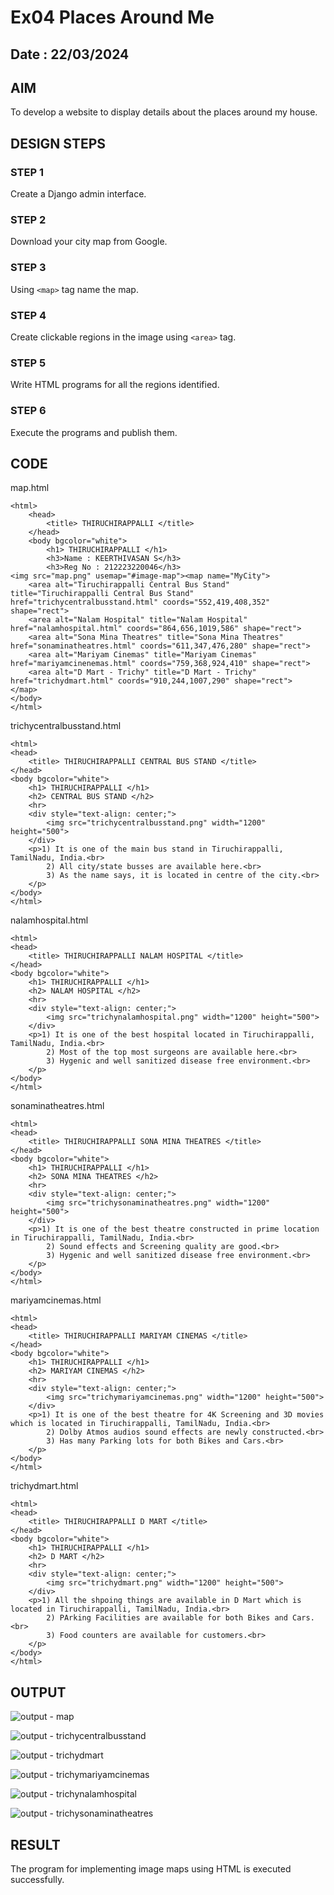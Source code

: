 # Ex04 Places Around Me

## Date : 22/03/2024

## AIM
To develop a website to display details about the places around my house.

## DESIGN STEPS

### STEP 1
Create a Django admin interface.

### STEP 2
Download your city map from Google.

### STEP 3
Using ```<map>``` tag name the map.

### STEP 4
Create clickable regions in the image using ```<area>``` tag.

### STEP 5
Write HTML programs for all the regions identified.

### STEP 6
Execute the programs and publish them.

## CODE

map.html

```
<html>
    <head>
        <title> THIRUCHIRAPPALLI </title>
    </head>
    <body bgcolor="white">
        <h1> THIRUCHIRAPPALLI </h1>
        <h3>Name : KEERTHIVASAN S</h3>
        <h3>Reg No : 212223220046</h3>
<img src="map.png" usemap="#image-map"><map name="MyCity">
    <area alt="Tiruchirappalli Central Bus Stand" title="Tiruchirappalli Central Bus Stand" href="trichycentralbusstand.html" coords="552,419,408,352" shape="rect">
    <area alt="Nalam Hospital" title="Nalam Hospital" href="nalamhospital.html" coords="864,656,1019,586" shape="rect">
    <area alt="Sona Mina Theatres" title="Sona Mina Theatres" href="sonaminatheatres.html" coords="611,347,476,280" shape="rect">
    <area alt="Mariyam Cinemas" title="Mariyam Cinemas" href="mariyamcinenemas.html" coords="759,368,924,410" shape="rect">
    <area alt="D Mart - Trichy" title="D Mart - Trichy" href="trichydmart.html" coords="910,244,1007,290" shape="rect">
</map>
</body>
</html>
```

trichycentralbusstand.html

```
<html>
<head>
    <title> THIRUCHIRAPPALLI CENTRAL BUS STAND </title>
</head>
<body bgcolor="white">
    <h1> THIRUCHIRAPPALLI </h1>
    <h2> CENTRAL BUS STAND </h2>
    <hr>
    <div style="text-align: center;">
        <img src="trichycentralbusstand.png" width="1200" height="500">
    </div>
    <p>1) It is one of the main bus stand in Tiruchirappalli, TamilNadu, India.<br>
        2) All city/state busses are available here.<br>
        3) As the name says, it is located in centre of the city.<br>
    </p>
</body>
</html>
```

nalamhospital.html

```
<html>
<head>
    <title> THIRUCHIRAPPALLI NALAM HOSPITAL </title>
</head>
<body bgcolor="white">
    <h1> THIRUCHIRAPPALLI </h1>
    <h2> NALAM HOSPITAL </h2>
    <hr>
    <div style="text-align: center;">
        <img src="trichynalamhospital.png" width="1200" height="500">
    </div>
    <p>1) It is one of the best hospital located in Tiruchirappalli, TamilNadu, India.<br>
        2) Most of the top most surgeons are available here.<br>
        3) Hygenic and well sanitized disease free environment.<br>
    </p>
</body>
</html>
```

sonaminatheatres.html

```
<html>
<head>
    <title> THIRUCHIRAPPALLI SONA MINA THEATRES </title>
</head>
<body bgcolor="white">
    <h1> THIRUCHIRAPPALLI </h1>
    <h2> SONA MINA THEATRES </h2>
    <hr>
    <div style="text-align: center;">
        <img src="trichysonaminatheatres.png" width="1200" height="500">
    </div>
    <p>1) It is one of the best theatre constructed in prime location in Tiruchirappalli, TamilNadu, India.<br>
        2) Sound effects and Screening quality are good.<br>
        3) Hygenic and well sanitized disease free environment.<br>
    </p>
</body>
</html>
```

mariyamcinemas.html

```
<html>
<head>
    <title> THIRUCHIRAPPALLI MARIYAM CINEMAS </title>
</head>
<body bgcolor="white">
    <h1> THIRUCHIRAPPALLI </h1>
    <h2> MARIYAM CINEMAS </h2>
    <hr>
    <div style="text-align: center;">
        <img src="trichymariyamcinemas.png" width="1200" height="500">
    </div>
    <p>1) It is one of the best theatre for 4K Screening and 3D movies which is located in Tiruchirappalli, TamilNadu, India.<br>
        2) Dolby Atmos audios sound effects are newly constructed.<br>
        3) Has many Parking lots for both Bikes and Cars.<br>
    </p>
</body>
</html>
```

trichydmart.html

```
<html>
<head>
    <title> THIRUCHIRAPPALLI D MART </title>
</head>
<body bgcolor="white">
    <h1> THIRUCHIRAPPALLI </h1>
    <h2> D MART </h2>
    <hr>
    <div style="text-align: center;">
        <img src="trichydmart.png" width="1200" height="500">
    </div>
    <p>1) All the shpoing things are available in D Mart which is located in Tiruchirappalli, TamilNadu, India.<br>
        2) PArking Facilities are available for both Bikes and Cars.<br>
        3) Food counters are available for customers.<br>
    </p>
</body>
</html>
```

## OUTPUT

![output - map](https://github.com/ikeerthivasanswaminathan/NearMe/assets/148937372/6c106d6e-4af6-471a-a48e-b53d89918667)

![output - trichycentralbusstand](https://github.com/ikeerthivasanswaminathan/NearMe/assets/148937372/110070d8-12bb-4522-9ac7-fd8d753e1774)

![output - trichydmart](https://github.com/ikeerthivasanswaminathan/NearMe/assets/148937372/b9cfbbf1-ab4e-4e31-b704-fe8bf9d4f4c4)

![output - trichymariyamcinemas](https://github.com/ikeerthivasanswaminathan/NearMe/assets/148937372/38af506a-a879-4443-837b-4aec153a5f46)

![output - trichynalamhospital](https://github.com/ikeerthivasanswaminathan/NearMe/assets/148937372/b78e2fee-5944-4f7c-b330-009e5900684f)

![output - trichysonaminatheatres](https://github.com/ikeerthivasanswaminathan/NearMe/assets/148937372/6663be4b-7203-42a4-b21f-d47d648ad8db)

## RESULT
The program for implementing image maps using HTML is executed successfully.
